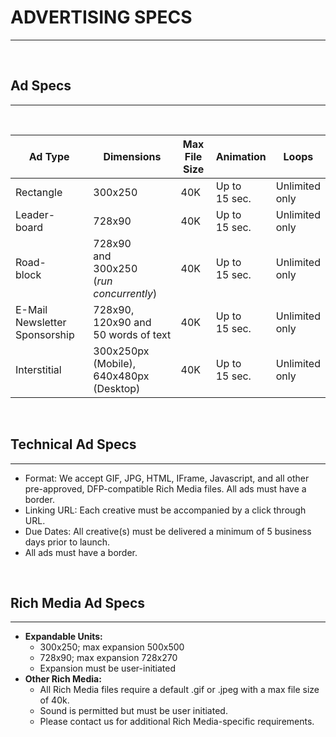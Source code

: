 
<!--Start: left side body-->
# ADVERTISING SPECS
---

<br />

## Ad Specs
---

<br />

|Ad Type|Dimensions|Max File Size|Animation|Loops|
|-------|----------|-------------|---------|-----|
|Rectangle|300x250|40K|Up to<br />15 sec.|Unlimited<br />only|
|Leader-<br />board|728x90|40K|Up to<br />15 sec.|Unlimited<br />only|
|Road-<br />block|728x90<br />and<br />300x250<br />(<i>run concurrently</i>)|40K|Up to<br />15 sec.|Unlimited<br />only|
|E-Mail Newsletter Sponsorship|728x90,<br />120x90 and<br />50 words of text|40K|Up to<br />15 sec.|Unlimited<br />only|
|Interstitial|300x250px (Mobile), 640x480px (Desktop) |40K|Up to<br />15 sec.|Unlimited<br />only|

<br />

## Technical Ad Specs
---
* Format: We accept GIF, JPG, HTML, IFrame, Javascript, and all other pre-approved,
DFP-compatible Rich Media files. All ads must have a border.
* Linking URL: Each creative must be accompanied by a click through URL.
* Due Dates: All creative(s) must be delivered a minimum of 5 business days prior to launch.
* All ads must have a border.

<br />

## Rich Media Ad Specs
---
* **Expandable Units:**
    - 300x250; max expansion 500x500
    - 728x90; max expansion 728x270
    - Expansion must be user-initiated
* **Other Rich Media:**
    - All Rich Media files require a default .gif or .jpeg with a max file size of 40k.
    - Sound is permitted but must be user initiated.
    - Please contact us for additional Rich Media-specific requirements.

<br />
